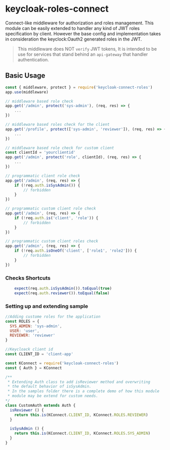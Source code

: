# keycloak-roles-connect
Connect-like middleware for authorization and roles management. 
This module can be easily extended to handler any kind of JWT roles specification by client.
However the base config and implementation takes in consideration the keyclock:Oauth2 generated
roles in the JWT.

> This middleware does NOT `verify` JWT tokens, It is intended to be use for services that stand behind an `api-gateway` that handler authentication.

## Basic Usage
```js
const { middleware, protect } = require('keycloak-connect-roles')
app.use(middleware)

// middleware based role check
app.get('/admin', protect('sys-admin'), (req, res) => {
    ...
})

// middleware based roles check for the client
app.get('/profile', protect(['sys-admin', 'reviewer']), (req, res) => {
    ...
})

// middleware based role check for custom client
const clientId = 'yourclientid'
app.get('/admin', protect('role', clientId), (req, res) => {
    ...
})

// programmatic client role check
app.get('/admin', (req, res) => {
    if (!req.auth.isSysAdmin()) {
        // forbidden
    }
})

// programmatic custom client role check
app.get('/admin', (req, res) => {
    if (!req.auth.is('client', 'role')) {
        // forbidden
    }
})

// programmatic custom client roles check
app.get('/admin', (req, res) => {
    if (!req.auth.isOneOf('client', ['role1', 'role2'])) {
        // forbidden
    }
})
```

### Checks Shortcuts
```js
    expect(req.auth.isSysAdmin()).toEqual(true)
    expect(req.auth.reviewer()).toEqual(false)
```

### Setting up and extending sample
```js
//Adding custome roles for the application
const ROLES = {
  SYS_ADMIN: 'sys-admin',
  USER: 'user',
  REVIEWER: 'reviewer'
}

//Keycloack client id
const CLIENT_ID = 'client-app'

const KConnect = require('keycloak-connect-roles')
const { Auth } = KConnect

/**
 * Extending Auth class to add isReviewer method and overwriting
 * the default behavior of isSysAdmin.
 * In the samples folder there is a complete demo of how this module
 * module may be extend for custom needs.
*/
class CustomAuth extends Auth {
  isReviewer () {
    return this.is(KConnect.CLIENT_ID, KConnect.ROLES.REVIEWER)
  }

  isSysAdmin () {
    return this.is(KConnect.CLIENT_ID, KConnect.ROLES.SYS_ADMIN)
  }
}

```
